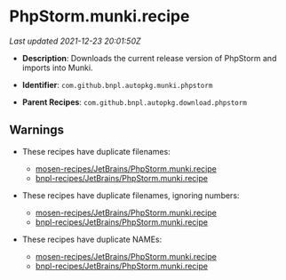 # PhpStorm.munki.recipe

_Last updated 2021-12-23 20:01:50Z_

- **Description**: Downloads the current release version of PhpStorm and imports into Munki.

- **Identifier**: `com.github.bnpl.autopkg.munki.phpstorm`

- **Parent Recipes**: `com.github.bnpl.autopkg.download.phpstorm`


## Warnings

- These recipes have duplicate filenames:
    - [mosen-recipes/JetBrains/PhpStorm.munki.recipe](/autopkg-dupe-tracker/mosen-recipes/JetBrains/PhpStorm.munki.recipe)
    - [bnpl-recipes/JetBrains/PhpStorm.munki.recipe](/autopkg-dupe-tracker/bnpl-recipes/JetBrains/PhpStorm.munki.recipe)

- These recipes have duplicate filenames, ignoring numbers:
    - [mosen-recipes/JetBrains/PhpStorm.munki.recipe](/autopkg-dupe-tracker/mosen-recipes/JetBrains/PhpStorm.munki.recipe)
    - [bnpl-recipes/JetBrains/PhpStorm.munki.recipe](/autopkg-dupe-tracker/bnpl-recipes/JetBrains/PhpStorm.munki.recipe)

- These recipes have duplicate NAMEs:
    - [mosen-recipes/JetBrains/PhpStorm.munki.recipe](/autopkg-dupe-tracker/mosen-recipes/JetBrains/PhpStorm.munki.recipe)
    - [bnpl-recipes/JetBrains/PhpStorm.munki.recipe](/autopkg-dupe-tracker/bnpl-recipes/JetBrains/PhpStorm.munki.recipe)
